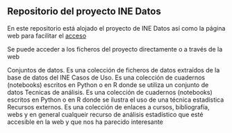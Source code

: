

## Repositorio del proyecto INE Datos

En este repositorio está alojado el proyecto de INE Datos así como la página web para facilitar el [acceso](https://juancervigon.github.io/)

Se puede acceder a los ficheros del proyecto directamente o a través de la web


Conjuntos de datos. Es una colección de ficheros de datos extraídos de la base de datos del INE
Casos de Uso. Es una colección de cuadernos (notebooks) escritos en Python o en R donde se utiliza un conjunto de datos
Tecnicas de análisis. Es una colección de cuadernos (notebooks) escritos en Python o en R donde se ilustra el uso de una técnica estadística
Recursos externos. Es una colección de enlaces a cursos, bibliografía, webs y en general cualqueir recurso de análisis estadístico que esté accesible en la web y que nos ha parecido interesante

